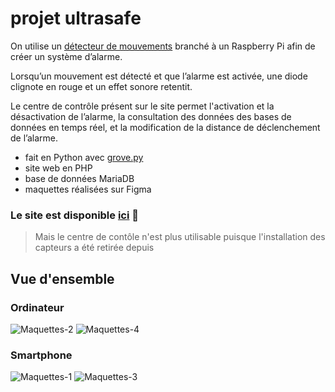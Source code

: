 # projet ultrasafe

On utilise un [détecteur de mouvements](https://wiki.seeedstudio.com/Grove-Ultrasonic_Ranger/) branché à un Raspberry Pi afin de créer un système
d’alarme.

Lorsqu’un mouvement est détecté et que l’alarme est activée, une diode clignote en rouge et un effet sonore retentit.

Le centre de contrôle présent sur le site permet l'activation et la désactivation de l’alarme, la consultation des données des bases de données en temps réel, et la modification de la distance de déclenchement de l’alarme.

- fait en Python avec [grove.py](https://github.com/Seeed-Studio/grove.py)
- site web en PHP
- base de données MariaDB
- maquettes réalisées sur Figma

### Le site est disponible [ici](https://ultrasafe.herokuapp.com/) 🔗

> Mais le centre de contôle n'est plus utilisable puisque l'installation des capteurs a été retirée depuis

## Vue d'ensemble

### Ordinateur

![Maquettes-2](https://user-images.githubusercontent.com/83944331/158042385-4dea0189-f9f0-4bfb-b9d4-ad74f3eae10c.jpg)
![Maquettes-4](https://user-images.githubusercontent.com/83944331/158042391-ad6a0f8c-9d3b-413c-9526-1291eea8a0e6.jpg)

### Smartphone

![Maquettes-1](https://user-images.githubusercontent.com/83944331/158042395-f368778c-1181-44a4-8a3e-9dcb98abc69d.jpg)
![Maquettes-3](https://user-images.githubusercontent.com/83944331/158042398-dd9bc9d9-c957-4f20-8456-16025ecfab1f.jpg)
